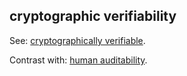 ## cryptographic verifiability

<p class="c8"><span>See: </span><span class="c2"><a class="c3" href="#h.422iwwfur12">cryptographically verifiable</a></span><span class="c0">.</span></p><p class="c8"><span>Contrast with: </span><span class="c2"><a class="c3" href="#h.g4qotp7yir9x">human auditability</a></span><span class="c0">.</span></p>


